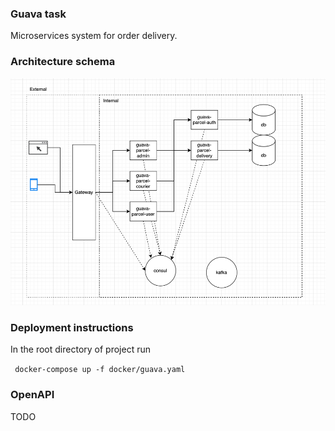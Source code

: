 ### Guava task
Microservices system for order delivery.

### Architecture schema
![img_1.png](img.png)

### Deployment instructions

In the root directory of project run

<code> docker-compose up -f docker/guava.yaml </code>

### OpenAPI
TODO